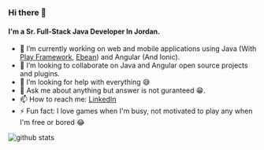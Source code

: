 ### Hi there 👋

#### I'm a Sr. Full-Stack Java Developer In Jordan.

- 🔭 I’m currently working on web and mobile applications using Java (With [Play Framework](https://www.playframework.com/), [Ebean](https://ebean.io/)) and Angular (And Ionic).
- 👯 I’m looking to collaborate on Java and Angular open source projects and plugins.
- 🤔 I’m looking for help with everything  😅
- 💬 Ask me about anything but answer is not guranteed 😁.
- 📫 How to reach me: <a href="https://www.linkedin.com/in/almothafar/">LinkedIn</a>
- ⚡ Fun fact: I love games when I'm busy, not motivated to play any when I'm free or bored 😂

![github stats](https://github-readme-stats.vercel.app/api?username=almothafar&show_icons=true)


<!--
**almothafar/almothafar** is a ✨ _special_ ✨ repository because its `README.md` (this file) appears on your GitHub profile.

Here are some ideas to get you started:

- 🔭 I’m currently working on ...
- 🌱 I’m currently learning ...
- 👯 I’m looking to collaborate on ...
- 🤔 I’m looking for help with ...
- 💬 Ask me about ...
- 📫 How to reach me: ...
- 😄 Pronouns: ...
- ⚡ Fun fact: ...
-->
